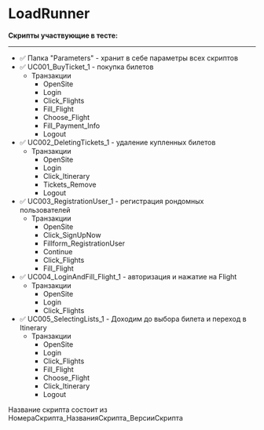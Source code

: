 # LoadRunner
**Скрипты участвующие в тесте:** 
____
* :white_check_mark: Папка "Parameters" - хранит в себе параметры всех скриптов
* :white_check_mark: UC001_BuyTicket_1 - покупка билетов
  - Транзакции
    - OpenSite
    - Login
    - Click_Flights
    - Fill_Flight
    - Choose_Flight
    - Fill_Payment_Info
    - Logout
* :white_check_mark: UC002_DeletingTickets_1 - удаление купленных билетов
  - Транзакции
    - OpenSite
    - Login
    - Click_Itinerary
    - Tickets_Remove
    - Logout
* :white_check_mark: UC003_RegistrationUser_1 - регистрация рондомных пользователей
  - Транзакции
    - OpenSite
    - Click_SignUpNow
    - Fillform_RegistrationUser
    - Continue
    - Click_Flights
    - Fill_Flight
* :white_check_mark: UC004_LoginAndFill_Flight_1 - авторизация и нажатие на Flight
  - Транзакции
    - OpenSite
    - Login
    - Click_Flights
* :white_check_mark: UC005_SelectingLists_1 - Доходим до выбора билета и переход в Itinerary
  - Транзакции
    - OpenSite
    - Login
    - Click_Flights
    - Fill_Flight
    - Choose_Flight
    - Click_Itinerary
    - Logout

Название скрипта состоит из НомераСкрипта_НазванияСкрипта_ВерсииСкрипта







